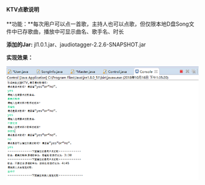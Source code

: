 #### KTV点歌说明

**功能：**每次用户可以点一首歌，主持人也可以点歌，但仅限本地D盘Song文件中已存歌曲，播放中可显示曲名、歌手名、时长

**添加的Jar:**  jl1.0.1.jar、jaudiotagger-2.2.6-SNAPSHOT.jar

**实现效果：**

![KTV.png](https://github.com/KatherineCaiting/JAVA_SchoolWork/blob/master/%E7%AC%AC%E4%B8%89%E6%AC%A1java%E4%BD%9C%E4%B8%9A/images/KTV.png?raw=true)

